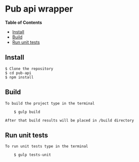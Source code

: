 # Pub api wrapper


**Table of Contents**

- [Install](#Install)
- [Build](#Build)
- [Run unit tests](#RunUnitTests)

<a name="Install"></a>

## Install

    $ Clone the repository
    $ cd pub-api
    $ npm install
    
<a name="Build"></a>

## Build

    To build the project type in the terminal
    
        $ gulp build
         
    After that build results will be placed in /build directory
    
<a name="RunUnitTests"></a>    
## Run unit tests

    To run unit tests type in the terminal
    
        $ gulp tests-unit
            
